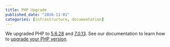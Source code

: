 ```yaml
---
title: PHP Upgrade
published_date: "2016-11-01"
categories: [infrastructure, documentation]
---
```

We upgraded PHP to [5.6.28](https://secure.php.net/archive/2016.php#id2016-11-10-3) and [7.0.13](https://secure.php.net/archive/2016.php#id2016-11-10-1). See our documentation to learn how to [upgrade your PHP version](/guides/php/php-versions).

